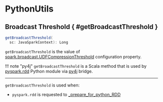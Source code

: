 # PythonUtils

## Broadcast Threshold { #getBroadcastThreshold }

```scala
getBroadcastThreshold(
  sc: JavaSparkContext): Long
```

`getBroadcastThreshold` is the value of [spark.broadcast.UDFCompressionThreshold](configuration-properties/spark.md#spark.broadcast.UDFCompressionThreshold) configuration property.

!!! note "py4j"
    `getBroadcastThreshold` is a Scala method that is used by [pyspark.rdd](pyspark/rdd.md#_prepare_for_python_RDD) Python module via [py4j](SparkContext.md#_jvm) bridge.

---

`getBroadcastThreshold` is used when:

* `pyspark.rdd` is requested to [_prepare_for_python_RDD](pyspark/rdd.md#_prepare_for_python_RDD)
